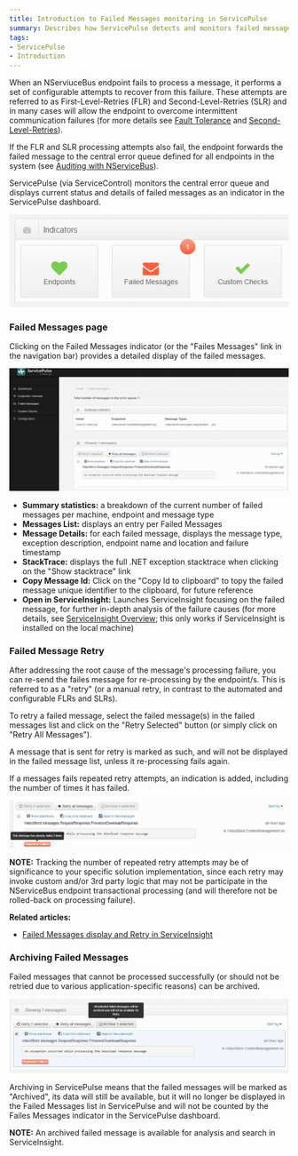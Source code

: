 ```yaml
---
title: Introduction to Failed Messages monitoring in ServicePulse
summary: Describes how ServicePulse detects and monitors failed messages, and how you can re-send messages for re-processing, or archive repeatedly failing messages
tags:
- ServicePulse
- Introduction
---
```


When an NServiuceBus endpoint fails to process a message, it performs a set of configurable attempts to recover from this failure. These attempts are referred to as First-Level-Retries (FLR) and Second-Level-Retries (SLR) and in many cases will allow the endpoint to overcome intermittent communication failures (for more details see [Fault Tolerance](/ServiceMatrix/getting-started-with-nservicebus-using-servicematrix-2.0-fault-tolerance#fault-tolerance) and [Second-Level-Retries](/NServiceBus/second-level-retries)).

If the FLR and SLR processing attempts also fail, the endpoint forwards the failed message to the central error queue defined for all endpoints in the system (see [Auditing with NServiceBus](/NServiceBus/auditing-with-nservicebus)). 

ServicePulse (via ServiceControl) monitors the central error queue and displays current status and details of failed messages as an indicator in the ServicePulse dashboard.

![Failed Messages indicator](images/indicators-failed-message.jpg)
    

### Failed Messages page

Clicking on the Failed Messages indicator (or the "Failes Messages" link in the navigation bar) provides a detailed display of the failed messages.


![Failed Messages Page](images/failed-messages.page.jpg)

* **Summary statistics:** a breakdown of the current number of failed messages per machine, endpoint and message type
* **Messages List:** displays an entry per Failed Messages
* **Message Details:** for each failed message, displays the message type, exception description, endpoint name and location and failure timestamp    
* **StackTrace:** displays the full .NET exception stacktrace when clicking on the "Show stacktrace" link
* **Copy Message Id:** Click on the "Copy Id to clipboard" to topy the failed message unique identifier to the clipboard, for future reference
* **Open in ServiceInsight:** Launches ServiceInsight focusing on the failed message, for further in-depth analysis of the failure causes (for more details, see [ServiceInsight Overview](/ServiceInsight/getting-started-overview); this only works if ServiceInsight is installed on the local machine)   

### Failed Message Retry

After addressing the root cause of the message's processing failure, you can re-send the failes message for re-processing by the endpoint/s. This is referred to as a "retry" (or a manual retry, in contrast to the automated and configurable FLRs and SLRs).

To retry a failed message, select the failed message(s) in the failed messages list and click on the "Retry Selected" button (or simply click on "Retry All Messages").

A message that is sent for retry is marked as such, and will not be displayed in the failed message list, unless it re-processing fails again.

If a messages fails repeated retry attempts, an indication is added, including the number of times it has failed. 
   
   
![Repeated failure indication](images/failed-messages-repeated-failure.jpg)

**NOTE:** Tracking the number of repeated retry attempts may be of significance to your specific solution implementation, since each retry may invoke custom and/or 3rd party logic that may not be participate in the NServiceBus endpoint transactional  processing (and will therefore not be rolled-back on processing failure). 


**Related articles:**

* [Failed Messages display and Retry in ServiceInsight](/ServiceInsight/getting-started-overview#errors-and-retries)

### Archiving Failed Messages

Failed messages that cannot be processed successfully (or should not be retried due to various application-specific reasons) can be archived.

![Failes Message Archive](images/failed-messages-archive.jpg)

Archiving in ServicePulse means that the failed messages will be marked as "Archived", its data will still be available, but it will no longer be displayed in the Failed Messages list in ServicePulse and will not be counted by the Failes Messages indicator in the ServicePulse dashboard.

**NOTE:** An archived failed message is available for analysis and search in ServiceInsight.



  